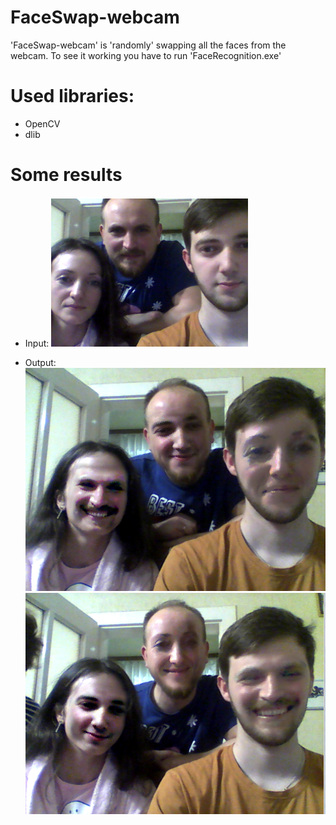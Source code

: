# FaceSwap-webcam

'FaceSwap-webcam' is 'randomly' swapping all the faces from the webcam. To see it working you have to run 'FaceRecognition.exe'

# Used libraries:

 - OpenCV
 - dlib

# Some results

 - Input:
	![input0](./images/input0.png)
 
 - Output:
	![output0](./images/output0.png)
	![output1](./images/output1.png)
	
	